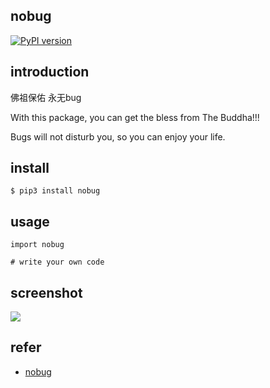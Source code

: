 ## nobug
[![PyPI version](https://img.shields.io/pypi/v/nobug.svg)](https://pypi.python.org/pypi/nobug/)

## introduction

佛祖保佑 永无bug


With this package, you can get the bless from The Buddha!!!

Bugs will not disturb you, so you can enjoy your life.

## install
```
$ pip3 install nobug
```

## usage

```
import nobug

# write your own code
```

## screenshot
![](http://oqyjccf1n.bkt.clouddn.com/20180403-103502.png)

## refer
- [nobug](https://gist.github.com/edokeh/7580064)
